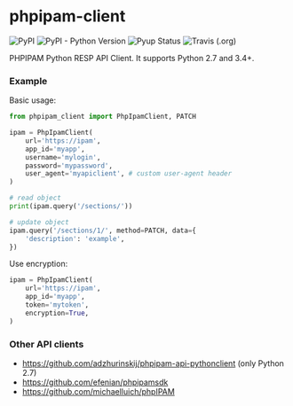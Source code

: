 # phpipam-client
![PyPI](https://img.shields.io/pypi/v/phpipam-client.svg) ![PyPI - Python Version](https://img.shields.io/pypi/pyversions/phpipam-client.svg) ![Pyup Status](https://pyup.io/repos/github/adzhurinskij/phpipam-client/shield.svg) ![Travis (.org)](https://img.shields.io/travis/adzhurinskij/phpipam-client.svg)

PHPIPAM Python RESP API Client. It supports Python 2.7 and 3.4+.

### Example
Basic usage:
```python
from phpipam_client import PhpIpamClient, PATCH

ipam = PhpIpamClient(
    url='https://ipam',
    app_id='myapp',
    username='mylogin',
    password='mypassword',
    user_agent='myapiclient', # custom user-agent header
)

# read object
print(ipam.query('/sections/'))

# update object
ipam.query('/sections/1/', method=PATCH, data={
    'description': 'example',
})
```
Use encryption:
```python
ipam = PhpIpamClient(
    url='https://ipam',
    app_id='myapp',
    token='mytoken',
    encryption=True,
)
```

### Other API clients
- https://github.com/adzhurinskij/phpipam-api-pythonclient (only Python 2.7)
- https://github.com/efenian/phpipamsdk
- https://github.com/michaelluich/phpIPAM
